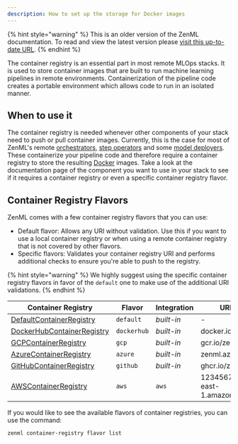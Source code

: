 ```yaml
---
description: How to set up the storage for Docker images
---
```


{% hint style="warning" %}
This is an older version of the ZenML documentation. To read and view the latest version please [visit this up-to-date URL](https://docs.zenml.io).
{% endhint %}


The container registry is an essential part in most remote MLOps stacks.
It is used to store container images that are built to run machine learning 
pipelines in remote environments. Containerization of the pipeline code creates 
a portable environment which allows code to run in an isolated manner.

## When to use it

The container registry is needed whenever other components of your stack 
need to push or pull container images. Currently, this is the case for most of
ZenML's remote [orchestrators](../orchestrators/orchestrators.md),
[step operators](../step-operators/step-operators.md) and some
[model deployers](../model-deployers/model-deployers.md). These containerize your 
pipeline code and therefore require a container registry to store the 
resulting [Docker](https://www.docker.com/) images. Take a look at the 
documentation page of the component you want to use in your stack to see if it 
requires a container registry or even a specific container registry flavor.

## Container Registry Flavors

ZenML comes with a few container registry flavors that you can use:
* Default flavor: Allows any URI without validation. Use this if you want to 
use a local container registry or when using a remote container registry that 
is not covered by other flavors.
* Specific flavors: Validates your container registry URI and performs 
additional checks to ensure you're able to push to the registry.

{% hint style="warning" %}
We highly suggest using the specific container registry flavors in favor of the `default` one to make 
use of the additional URI validations.
{% endhint %}

| Container Registry                           | Flavor      | Integration      | URI example                               |
|----------------------------------------------|-------------|------------------|-------------------------------------------|
| [DefaultContainerRegistry](./default.md)     | `default`   | _built-in_       | -                                         |
| [DockerHubContainerRegistry](./dockerhub.md) | `dockerhub` | _built-in_       | docker.io/zenml                           |
| [GCPContainerRegistry](./gcp.md)          | `gcp`       | _built-in_       | gcr.io/zenml                              |
| [AzureContainerRegistry](./azure.md)         | `azure`     | _built-in_       | zenml.azurecr.io                          |
| [GitHubContainerRegistry](./github.md)       | `github`    | _built-in_       | ghcr.io/zenml                             |
| [AWSContainerRegistry](./aws.md)      | `aws`       | `aws`            | 123456789.dkr.ecr.us-east-1.amazonaws.com |

If you would like to see the available flavors of container registries, you can 
use the command:

```shell
zenml container-registry flavor list
```